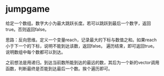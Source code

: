 # jumpgame

给定一个数组。数字大小为最大跳跃长度。若可以跳跃到最后一个数字，返回true。否则返回false。

思路：反向思维。定义一个变量reach，记录最大的下标与数值之和。如果reach小于下一个的下标，说明不能到达该数，返回false。
     遍历结束，即可返回true。说明数组中每个数都可以到达。
     
之前想法是用递归。到达当前数所能到达的最远的数，其后为一个新的vector调用函数，判断最终是否能到达最后一个数。挨个遍历即可。
